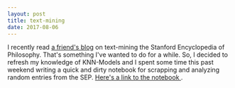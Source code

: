 ```yaml
---
layout: post
title: text-mining
date: 2017-08-06
---
```

I recently read <a href = "http://juanrloaiza.blogspot.de/2017/08/whos-most-mentioned-philosopher-in-sep.html"> a friend's blog</a> on text-mining the Stanford Encyclopedia of Philosophy. That's something I've wanted to do for a while. So, I decided to refresh my knowledge of KNN-Models and I spent some time this past weekend writing a quick and dirty  notebook for scrapping and analyzing random entries from the SEP. <a href ="www.danjcook.com/assets/text-mining.html"> Here's a link to the notebook </a>. 
